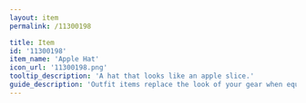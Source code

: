 ```yaml
---
layout: item
permalink: /11300198

title: Item
id: '11300198'
item_name: 'Apple Hat'
icon_url: '11300198.png'
tooltip_description: 'A hat that looks like an apple slice.'
guide_description: 'Outfit items replace the look of your gear when equipped.'
---
```


